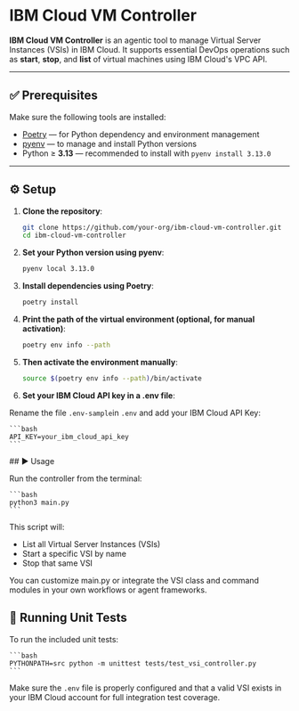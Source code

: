 # IBM Cloud VM Controller

**IBM Cloud VM Controller** is an agentic tool to manage Virtual Server Instances (VSIs) in IBM Cloud.
It supports essential DevOps operations such as **start**, **stop**, and **list** of virtual machines using IBM Cloud's VPC API.

---

## ✅ Prerequisites

Make sure the following tools are installed:

- [Poetry](https://python-poetry.org/docs/) — for Python dependency and environment management
- [pyenv](https://github.com/pyenv/pyenv) — to manage and install Python versions
- Python ≥ **3.13** — recommended to install with `pyenv install 3.13.0`

---

## ⚙️ Setup

1. **Clone the repository**:

   ```bash
   git clone https://github.com/your-org/ibm-cloud-vm-controller.git
   cd ibm-cloud-vm-controller
   ```

2. **Set your Python version using pyenv**:

    ```bash
    pyenv local 3.13.0
    ```

3. **Install dependencies using Poetry**:

    ```bash
    poetry install
    ```

4. **Print the path of the virtual environment (optional, for manual activation)**:

    ```bash
    poetry env info --path
    ```

5. **Then activate the environment manually**:

    ```bash
    source $(poetry env info --path)/bin/activate
    ```

6. **Set your IBM Cloud API key in a .env file**:

Rename the file `.env-sample`in `.env` and add your IBM Cloud API Key:

    ```bash
    API_KEY=your_ibm_cloud_api_key
    ```

## ▶️ Usage

Run the controller from the terminal:

    ```bash
    python3 main.py
    ```

This script will:

- List all Virtual Server Instances (VSIs)
- Start a specific VSI by name
- Stop that same VSI

You can customize main.py or integrate the VSI class and command modules in your own workflows or agent frameworks.

## 🧪 Running Unit Tests

To run the included unit tests:

    ```bash
    PYTHONPATH=src python -m unittest tests/test_vsi_controller.py
    ```

Make sure the `.env` file is properly configured and that a valid VSI exists in your IBM Cloud account for full integration test coverage.
